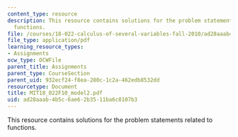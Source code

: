 ```yaml
---
content_type: resource
description: This resource contains solutions for the problem statements related to
  functions.
file: /courses/18-022-calculus-of-several-variables-fall-2010/ad28aaab4b5c6ae62b3511ba6c8107b3_MIT18_022F10_model2.pdf
file_type: application/pdf
learning_resource_types:
- Assignments
ocw_type: OCWFile
parent_title: Assignments
parent_type: CourseSection
parent_uid: 932ecf24-f8ea-280c-1c2a-462edb8532dd
resourcetype: Document
title: MIT18_022F10_model2.pdf
uid: ad28aaab-4b5c-6ae6-2b35-11ba6c8107b3
---
```

This resource contains solutions for the problem statements related to functions.

